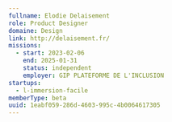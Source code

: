 ```yaml
---
fullname: Elodie Delaisement
role: Product Designer
domaine: Design
link: http://delaisement.fr/
missions:
  - start: 2023-02-06
    end: 2025-01-31
    status: independent
    employer: GIP PLATEFORME DE L'INCLUSION
startups:
  - l-immersion-facile
memberType: beta
uuid: 1eabf059-286d-4603-995c-4b0064617305
---
```

